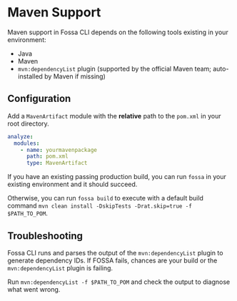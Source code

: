 # Maven Support

Maven support in Fossa CLI depends on the following tools existing in your environment:

- Java
- Maven
- `mvn:dependencyList` plugin (supported by the official Maven team; auto-installed by Maven if missing)

## Configuration

Add a `MavenArtifact` module with the **relative** path to the `pom.xml` in your root directory.

```yaml
analyze:
  modules:
    - name: yourmavenpackage
      path: pom.xml
      type: MavenArtifact
```

If you have an existing passing production build, you can run `fossa` in your existing environment and it should succeed.

Otherwise, you can run `fossa build` to execute with a default build command `mvn clean install -DskipTests -Drat.skip=true -f $PATH_TO_POM`.

## Troubleshooting

Fossa CLI runs and parses the output of the `mvn:dependencyList` plugin to generate dependency IDs.  If FOSSA fails, chances are your build or the `mvn:dependencyList` plugin is failing.

Run `mvn:dependencyList -f $PATH_TO_POM` and check the output to diagnose what went wrong.